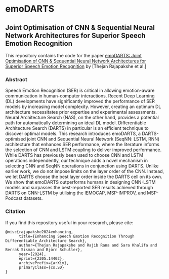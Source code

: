 # emoDARTS

## Joint Optimisation of CNN & Sequential Neural Network Architectures for Superior Speech Emotion Recognition

This repository contains the code for the
paper [emoDARTS: Joint Optimisation of CNN & Sequential Neural Network Architectures for Superior Speech Emotion Recognition](https://arxiv.org/abs/2305.14402)
by [Thejan Rajapakshe et al.]

### Abstract

Speech Emotion Recognition (SER) is critical in allowing emotion-aware communication in human-computer interactions.
Recent Deep Learning (DL) developments have significantly improved the performance of SER models by increasing model
complexity. However, creating an optimum DL architecture necessitates prior expertise and experimental assessments.
Neural Architecture Search (NAS), on the other hand, provides a potential path for automatically determining an ideal DL
model. Differentiable Architecture Search (DARTS) in particular is an efficient technique to discover optimal models.
This research introduces emoDARTS, a DARTS-optimised joint CNN and Sequential Neural Network (SeqNN: LSTM, RNN)
architecture that enhances SER performance, where the literature informs the selection of CNN and LSTM coupling to
deliver improved performance. While DARTS has previously been used to choose CNN and LSTM operations independently, our
technique adds a novel mechanism in selecting CNN and SeqNN operations in conjunction using DARTS. Unlike earlier work,
we do not impose limits on the layer order of the CNN. Instead, we let DARTS choose the best layer order inside the
DARTS cell on its own. We show that emoDARTS outperforms humans in designing CNN-LSTM models and surpasses the
best-reported SER results achieved through DARTS on CNN-LSTM by utilising the IEMOCAP, MSP-IMPROV, and MSP-Podcast
datasets.

### Citation

If you find this repository useful in your research, please cite:

```
@misc{rajapakshe2024enhancing,
      title={Enhancing Speech Emotion Recognition Through Differentiable Architecture Search}, 
      author={Thejan Rajapakshe and Rajib Rana and Sara Khalifa and Berrak Sisman and Björn Schuller},
      year={2024},
      eprint={2305.14402},
      archivePrefix={arXiv},
      primaryClass={cs.SD}
}
```

